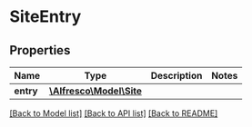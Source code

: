 # SiteEntry

## Properties
Name | Type | Description | Notes
------------ | ------------- | ------------- | -------------
**entry** | [**\Alfresco\Model\Site**](Site.md) |  | 

[[Back to Model list]](../README.md#documentation-for-models) [[Back to API list]](../README.md#documentation-for-api-endpoints) [[Back to README]](../README.md)


